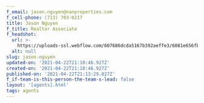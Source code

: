 ```yaml
---
f_email: jason.nguyen@nanproperties.com
f_cell-phone: (713) 703-0217
title: Jason Nguyen
f_title: Realtor Associate
f_headshot:
  url: >-
    https://uploads-ssl.webflow.com/607686dcda5167b392aeffe3/6081e656fbae85c476a11d81_6077c68e02c7ef0c22fe684b_60347f14adf5eoptimized_2baa26ed06a1a96d2db4d05dd87c2edb-1.jpeg
  alt: null
slug: jason-nguyen
updated-on: '2021-04-22T21:10:46.927Z'
created-on: '2021-04-22T21:10:46.927Z'
published-on: '2021-04-22T21:13:29.827Z'
f_if-team-is-this-person-the-team-s-lead: false
layout: '[agents].html'
tags: agents
---
```



